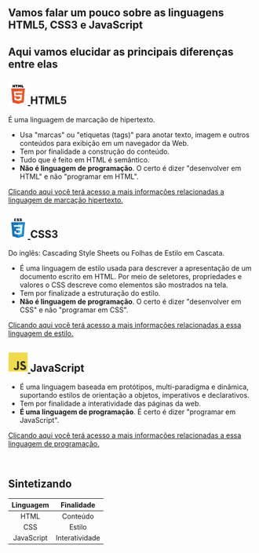 ## Vamos falar um pouco sobre as linguagens HTML5, CSS3 e JavaScript
## Aqui vamos elucidar as principais diferenças entre elas 

## <a href="https://www.w3.org/html/" target="_blank"> <img src="https://raw.githubusercontent.com/devicons/devicon/master/icons/html5/html5-original-wordmark.svg" alt="html5" width="40" height="40"/> </a>  HTML5 
É uma linguagem de marcação de hipertexto. 
- Usa "marcas" ou "etiquetas (tags)" para anotar texto, imagem e outros conteúdos para exibição em um navegador da Web.
- Tem por finalidade a construção do conteúdo.
- Tudo que é feito em HTML é semântico.
- **Não é linguagem de programação**. O certo é dizer "desenvolver em HTML" e não "programar em HTML". 

[Clicando aqui você terá acesso a mais informações relacionadas a linguagem de marcação hipertexto.](https://developer.mozilla.org/pt-BR/docs/Web/HTML)



## <a href="https://www.w3schools.com/css/" target="_blank"> <img src="https://raw.githubusercontent.com/devicons/devicon/master/icons/css3/css3-original-wordmark.svg" alt="css3" width="40" height="40"/> </a> CSS3 
Do inglês: Cascading Style Sheets ou Folhas de Estilo em Cascata. 
- É uma linguagem de estilo usada para descrever a apresentação de um documento escrito em HTML. Por meio de seletores, propriedades e valores o CSS descreve como elementos são mostrados na tela.
- Tem por finalizade a estruturação do estilo. 
- **Não é linguagem de programação**. O certo é dizer "desenvolver em CSS" e não "programar em CSS".

[Clicando aqui você terá acesso a mais informações relacionadas a essa linguagem de estilo.](https://developer.mozilla.org/pt-BR/docs/Web/CSS)



## <a href="https://developer.mozilla.org/en-US/docs/Web/JavaScript" target="_blank"> <img src="https://raw.githubusercontent.com/devicons/devicon/master/icons/javascript/javascript-original.svg" alt="javascript" width="40" height="40"/> </a> JavaScript

- É uma linguagem baseada em protótipos, multi-paradigma e dinâmica, suportando estilos de orientação a objetos, imperativos e declarativos.
- Tem por finalidade a interatividade das páginas da web.
- **É uma linguagem de programação**. É certo é dizer "programar em JavaScript".

[Clicando aqui você terá acesso a mais informações relacionadas a essa linguagem de programação.](https://developer.mozilla.org/pt-BR/docs/Web/JavaScript)

&nbsp;

## Sintetizando

Linguagem | Finalidade
:----------:|:------------:
HTML | Conteúdo
CSS | Estilo
JavaScript | Interatividade 
